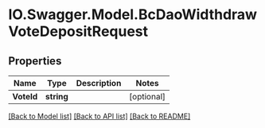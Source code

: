 # IO.Swagger.Model.BcDaoWidthdrawVoteDepositRequest
## Properties

Name | Type | Description | Notes
------------ | ------------- | ------------- | -------------
**VoteId** | **string** |  | [optional] 

[[Back to Model list]](../README.md#documentation-for-models) [[Back to API list]](../README.md#documentation-for-api-endpoints) [[Back to README]](../README.md)

